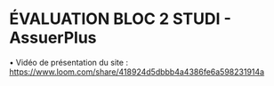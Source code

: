 # ÉVALUATION BLOC 2 STUDI - AssuerPlus
    
•	Vidéo de présentation du site : https://www.loom.com/share/418924d5dbbb4a4386fe6a598231914a
